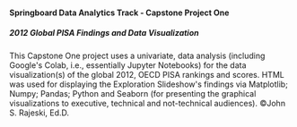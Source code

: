 #### Springboard Data Analytics Track - Capstone Project One 
##### 2012 Global PISA Findings and Data Visualization
This Capstone One project uses a univariate, data analysis (including Google's Colab, i.e., essentially Jupyter Notebooks) for the data visualization(s) of the global 2012, OECD PISA rankings and scores. HTML was used for displaying the Exploration Slideshow's findings via Matplotlib; Numpy; Pandas; Python and Seaborn (for presenting the graphical visualizations to executive, technical and not-technical audiences). ©John S. Rajeski, Ed.D.
